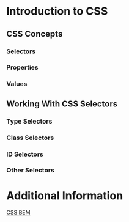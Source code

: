 # Introduction to CSS

## CSS Concepts
### Selectors
### Properties
### Values

## Working With CSS Selectors
### Type Selectors
### Class Selectors
### ID Selectors
### Other Selectors

# Additional Information
<a href="https://css-tricks.com/bem-101/" target="_blank">CSS BEM</a>


